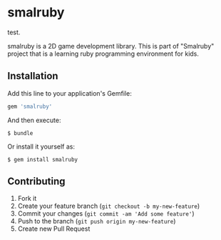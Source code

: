 # smalruby

test.

smalruby is a 2D game development library. This is part of "Smalruby"
project that is a learning ruby programming environment for kids.

## Installation

Add this line to your application's Gemfile:

```ruby
gem 'smalruby'
```

And then execute:

```
$ bundle
```

Or install it yourself as:

```
$ gem install smalruby
```

## Contributing

1. Fork it
2. Create your feature branch (`git checkout -b my-new-feature`)
3. Commit your changes (`git commit -am 'Add some feature'`)
4. Push to the branch (`git push origin my-new-feature`)
5. Create new Pull Request
